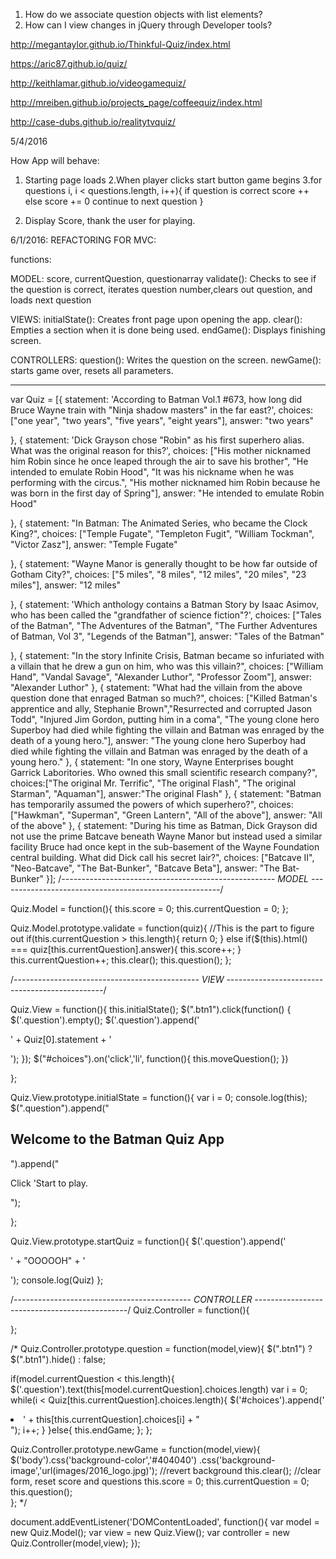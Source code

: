 1. How do we associate question objects with list elements?
2. How can I view changes in jQuery through Developer tools?


 http://megantaylor.github.io/Thinkful-Quiz/index.html
 
https://aric87.github.io/quiz/

http://keithlamar.github.io/videogamequiz/

http://mreiben.github.io/projects_page/coffeequiz/index.html

http://case-dubs.github.io/realitytvquiz/



5/4/2016

How App will behave:

1. Starting page loads
2.When player clicks start button game begins
3.for questions i, i < questions.length, i++){
        if question is correct
            score ++
        else
            score += 0
        continue to next question
}

4. Display Score, thank the user for playing.







6/1/2016:
REFACTORING FOR MVC:


functions:



MODEL:
score, 
currentQuestion, 
questionarray
validate(): Checks to see if the question is correct, iterates question number,clears out question, and loads next question

VIEWS:
initialState(): Creates front page upon opening the app.
clear(): Empties a section when it is done being used.
endGame(): Displays finishing screen.

CONTROLLERS:
question(): Writes the question on the screen.
newGame(): starts game over, resets all parameters.



-----------------------------------------------------------------------------------------------------------------------------

var Quiz = [{
  statement: 'According to Batman Vol.1 #673, how long did Bruce Wayne train with "Ninja shadow masters" in the far east?',
  choices: ["one year", "two years", "five years", "eight years"],
  answer: "two years"
  
}, {
  statement: 'Dick Grayson chose "Robin" as his first superhero alias. What was the original reason for this?',
  choices: ["His mother nicknamed him Robin since he once leaped through the air to save his brother", "He intended to emulate Robin Hood", "It was his nickname when  he was performing with the circus.", "His mother nicknamed him Robin because he was born in the first day of Spring"],
  answer: "He intended to emulate Robin Hood"

}, {
  statement: "In Batman: The Animated Series, who became the Clock King?",
  choices: ["Temple Fugate", "Templeton Fugit", "William Tockman", "Victor Zasz"],
  answer: "Temple Fugate"

}, {
  statement: "Wayne Manor is generally thought to be how far outside of Gotham City?",
  choices: ["5 miles", "8 miles", "12 miles", "20 miles", "23 miles"],
  answer: "12 miles"

}, {
  statement: 'Which anthology contains a Batman Story by Isaac Asimov, who has been called the "grandfather of science fiction"?',
  choices: ["Tales of the Batman", "The Adventures of the Batman", "The Further Adventures of Batman, Vol 3", "Legends of the Batman"],
  answer: "Tales of the Batman"

}, {
  statement: "In the story Infinite Crisis, Batman became so infuriated with a villain that he drew a gun on him, who was this villain?",
  choices: ["William Hand", "Vandal Savage", "Alexander Luthor", "Professor Zoom"],
  answer: "Alexander Luthor"
}, {
  statement: "What had the villain from the above question done that enraged Batman so much?",
  choices: ["Killed Batman's apprentice and ally, Stephanie Brown","Resurrected and corrupted Jason Todd",
  "Injured Jim Gordon, putting him in a coma",
  "The young clone hero Superboy had died while fighting the villain and Batman was enraged by the death of a young hero."],
  answer: "The young clone hero Superboy had died while fighting the villain and Batman was enraged by the death of a young hero."
}, {
  statement: "In one story, Wayne Enterprises bought Garrick Laboritories. Who owned this small scientific research company?",
  choices:["The original Mr. Terrific", "The original Flash", "The original Starman", "Aquaman"],
  answer:"The original Flash"
}, {
  statement: "Batman has temporarily assumed the powers of which superhero?",
  choices: ["Hawkman", "Superman", "Green Lantern", "All of the above"],
  answer: "All of the above"
}, {
  statement: "During his time as Batman, Dick Grayson did not use the prime Batcave beneath Wayne Manor but instead used a similar facility Bruce had once kept in the sub-basement of the Wayne Foundation central building. What did Dick call his secret lair?",
  choices: ["Batcave II", "Neo-Batcave", "The Bat-Bunker", "Batcave Beta"],
  answer: "The Bat-Bunker"
}];
/*-----------------------------------------------------
MODEL
-------------------------------------------------------*/

Quiz.Model = function(){
this.score = 0;
this.currentQuestion = 0;
};

Quiz.Model.prototype.validate = function(quiz){ //This is the part to figure out
  if(this.currentQuestion > this.length){
    return 0;
  }
  else if($(this).html() === quiz[this.currentQuestion].answer){
   this.score++;
  }
this.currentQuestion++;
this.clear();
this.question();
};

/*----------------------------------------------
VIEW
-----------------------------------------------*/

Quiz.View = function(){
    this.initialState();
  $(".btn1").click(function()
  { 
    $('.question').empty();
    $('.question').append('<p>' + Quiz[0].statement + '</p>');
  });
    $("#choices").on('click','li', function(){
    this.moveQuestion();
  })
    
};

Quiz.View.prototype.initialState = function(){
  var i = 0;
  console.log(this);
  $(".question").append("<h2>Welcome to the Batman Quiz App</h2>").append("<p>Click 'Start to play.</p>");
  
};


Quiz.View.prototype.startQuiz = function(){
    $('.question').append('<p>' + "OOOOOH" + '</p>');
    console.log(Quiz)
};

/*--------------------------------------------
CONTROLLER
----------------------------------------------*/
Quiz.Controller = function(){
  
};



/*
Quiz.Controller.prototype.question = function(model,view){
  $(".btn1") ? $(".btn1").hide() : false;
  
  if(model.currentQuestion < this.length){
    $('.question').text(this[model.currentQuestion].choices.length)
    var i = 0;
    while(i < Quiz[this.currentQuestion].choices.length){
      $('#choices').append('<li>' + this[this.currentQuestion].choices[i] + "</li>");
      i++;
    }
  }else{
    this.endGame;
  };
};

Quiz.Controller.prototype.newGame = function(model,view){
   $('body').css('background-color','#404040')
   .css('background-image','url(images/2016_logo.jpg)');   //revert background
    this.clear();                                                //clear form, reset score and questions
    this.score = 0;
    this.currentQuestion = 0;
    this.question();                                             
};
*/


document.addEventListener('DOMContentLoaded', function(){
  var model = new Quiz.Model();
  var view = new Quiz.View();
  var controller = new Quiz.Controller(model,view);
});